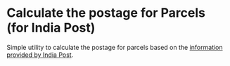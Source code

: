 # Calculate the postage for Parcels (for India Post)

Simple utility to calculate the postage for parcels based on the [information provided by India Post](https://www.indiapost.gov.in/VAS/Pages/postal_rates.aspx).
